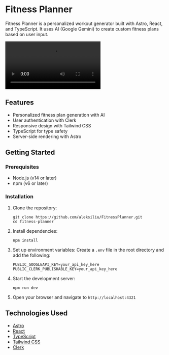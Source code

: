 # Fitness Planner

Fitness Planner is a personalized workout generator built with Astro, React, and TypeScript. It uses AI (Google Gemini) to create custom fitness plans based on user input.


<video src="https://github.com/user-attachments/assets/52ef30cc-5252-4b99-ac4f-2a341b2038f5.mp4"></video>


## Features

- Personalized fitness plan generation with AI
- User authentication with Clerk
- Responsive design with Tailwind CSS
- TypeScript for type safety
- Server-side rendering with Astro

## Getting Started

### Prerequisites

- Node.js (v14 or later)
- npm (v6 or later)

### Installation

1. Clone the repository:

   ```
   git clone https://github.com/aleksiliu/FitnessPlanner.git
   cd fitness-planner
   ```

2. Install dependencies:

   ```
   npm install
   ```

3. Set up environment variables:
   Create a `.env` file in the root directory and add the following:

   ```
   PUBLIC_GOOGLEAPI_KEY=your_api_key_here
   PUBLIC_CLERK_PUBLISHABLE_KEY=your_api_key_here
   ```

4. Start the development server:

   ```
   npm run dev
   ```

5. Open your browser and navigate to `http://localhost:4321`

## Technologies Used

- [Astro](https://astro.build/)
- [React](https://reactjs.org/)
- [TypeScript](https://www.typescriptlang.org/)
- [Tailwind CSS](https://tailwindcss.com/)
- [Clerk](https://clerk.dev/)
